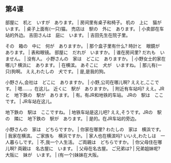 ## 第4课

部屋に　机と　いすが　あります。  |  房间里有桌子和椅子。
机の　上に　猫が　います。  |  桌子上面有(一只)猫。
売店は　駅の　外に　あります。  |  小卖部在车站的外边。
吉田さんは　庭に　います。  |  吉田先生在院子里。


その　箱の　中に　何が　ありますか。  |  那个盒子里有什么?
時計と　眼鏡が　あります。  |  表和眼镜。
部屋に　だれが　いますか。  |  谁在房间里?
だれも　いません。  |  没有人。
小野さんの　家は　どこに　ありますか。  |  小野女士的家在哪儿?
横浜に　あります。  |  在横滨。
あそこに　犬が　いますね。  |  那儿有(一只)狗啊。
ええ,わたしの　犬です。  |  是,是我的狗。


小野さん,会社は　どこに　ありますか。  |  小野,公司在哪儿啊?
ええと,ここです。  |  嗯……，在这儿。
近くに　駅が　ありますか。  |  附近有车站吗?
ええ。JRと　地下鉄の　駅が　あります。  |  有。有JR和地铁的车站。
JRの　駅は　ここです。  |  JR车站在这儿。


地下鉄の　駅は　ここですね。  |  地铁车站是这儿吧?
ええ,そうです。JRの　駅の　隣に　地下鉄の　駅が　あります。  |  是的。在JR车站的旁边。


小野さんの　家は　どちらですか。  |  你家在哪里?
わたしの　家は　横浜です。  |  我家在横滨。
ご家族も　横浜ですか。  |  家人也在横滨吗?
いいえ,わたしは　一人暮らしです。  |  不,我一个人生活。
ご両親は　どちらですか。  |  你父母住在哪儿啊?
両親は　名古屋に　います。  |  父母在名古屋。
ご兄弟は?  |  兄弟姐妹呢?
大阪に　妹が　います。  |  (有一个)妹妹在大阪。